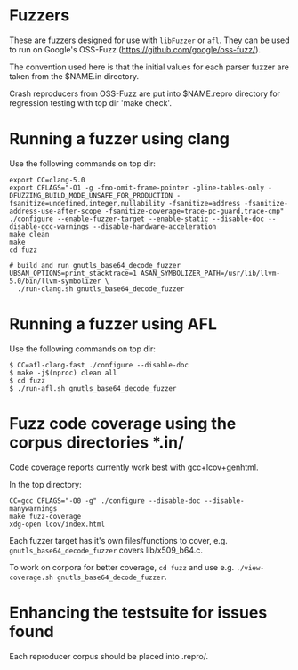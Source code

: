 # Fuzzers

These are fuzzers designed for use with `libFuzzer` or `afl`. They can
be used to run on Google's OSS-Fuzz (https://github.com/google/oss-fuzz/).

The convention used here is that the initial values for each parser fuzzer
are taken from the $NAME.in directory.

Crash reproducers from OSS-Fuzz are put into $NAME.repro directory for
regression testing with top dir 'make check'.


# Running a fuzzer using clang

Use the following commands on top dir:
```
export CC=clang-5.0
export CFLAGS="-O1 -g -fno-omit-frame-pointer -gline-tables-only -DFUZZING_BUILD_MODE_UNSAFE_FOR_PRODUCTION -fsanitize=undefined,integer,nullability -fsanitize=address -fsanitize-address-use-after-scope -fsanitize-coverage=trace-pc-guard,trace-cmp"
./configure --enable-fuzzer-target --enable-static --disable-doc --disable-gcc-warnings --disable-hardware-acceleration
make clean
make
cd fuzz

# build and run gnutls_base64_decode_fuzzer
UBSAN_OPTIONS=print_stacktrace=1 ASAN_SYMBOLIZER_PATH=/usr/lib/llvm-5.0/bin/llvm-symbolizer \
  ./run-clang.sh gnutls_base64_decode_fuzzer
```


# Running a fuzzer using AFL

Use the following commands on top dir:

```
$ CC=afl-clang-fast ./configure --disable-doc
$ make -j$(nproc) clean all
$ cd fuzz
$ ./run-afl.sh gnutls_base64_decode_fuzzer
```

# Fuzz code coverage using the corpus directories *.in/

Code coverage reports currently work best with gcc+lcov+genhtml.

In the top directory:
```
CC=gcc CFLAGS="-O0 -g" ./configure --disable-doc --disable-manywarnings
make fuzz-coverage
xdg-open lcov/index.html
```

Each fuzzer target has it's own files/functions to cover, e.g.
`gnutls_base64_decode_fuzzer` covers lib/x509_b64.c.

To work on corpora for better coverage, `cd fuzz` and use e.g.
`./view-coverage.sh gnutls_base64_decode_fuzzer`.


# Enhancing the testsuite for issues found

Each reproducer corpus should be placed into <fuzzer>.repro/.
